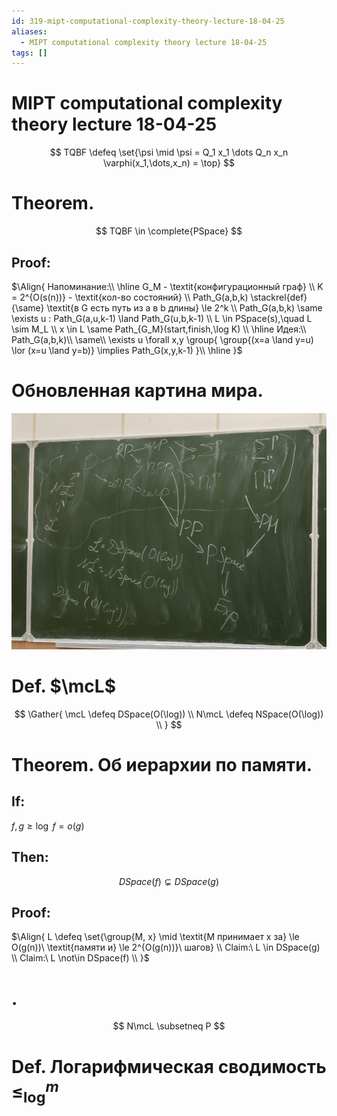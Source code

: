 ```yaml
---
id: 319-mipt-computational-complexity-theory-lecture-18-04-25
aliases:
  - MIPT computational complexity theory lecture 18-04-25
tags: []
---
```


# MIPT computational complexity theory lecture 18-04-25

$$
TQBF \defeq \set{\psi \mid
\psi = Q_1 x_1 \dots Q_n x_n \varphi(x_1,\dots,x_n) = \top}
$$

# Theorem.

$$
TQBF \in \complete{PSpace}
$$

## Proof:

$\Align{
Напоминание:\\
\hline
G_M - \textit{конфигурационный граф} \\
K = 2^{O(s(n))} - \textit{кол-во состояний} \\
Path_G(a,b,k) \stackrel{def}{\same} \textit{в G есть путь из a в b длины} \le 2^k \\
Path_G(a,b,k) \same \exists u : Path_G(a,u,k-1) \land Path_G(u,b,k-1) \\
L \in PSpace(s),\quad L \sim M_L \\
x \in L \same Path_{G_M}(start,finish,\log K) \\
\hline
Идея:\\
Path_G(a,b,k)\\
\same\\
\exists u \forall x,y \group{
\group{(x=a \land y=u) \lor (x=u \land y=b)} \implies
Path_G(x,y,k-1)
}\\
\hline
}$

# Обновленная картина мира.

![18-04-25_11-37-59_701_IMG_20250418_113718.jpg](assets/imgs/18-04-25_11-37-59_701_IMG_20250418_113718.jpg)

# Def. $\mcL$

$$
\Gather{
\mcL \defeq DSpace(O(\log)) \\
N\mcL \defeq NSpace(O(\log)) \\
}
$$

# Theorem. Об иерархии по памяти.

## If:

$f,g \ge \log$
$f = o(g)$

## Then:

$$
DSpace(f) \subsetneq DSpace(g)
$$

## Proof:

$\Align{
L \defeq \set{\group{M, x} \mid 
\textit{M принимает x за} \le O(g(n))\ \textit{памяти и} \le 2^{O(g(n))}\ шагов} \\
Claim:\ L \in DSpace(g) \\
Claim:\ L \not\in DSpace(f) \\
}$

# .

$$
N\mcL \subsetneq P
$$

# Def. Логарифмическая сводимость $\le_{\log}^m$
